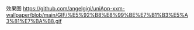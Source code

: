 效果图
https://github.com/angelgigi/uniApp-xxm-wallpaper/blob/main/GIF/%E5%92%B8%E8%99%BE%E7%B1%B3%E5%A3%81%E7%BA%B8.gif
